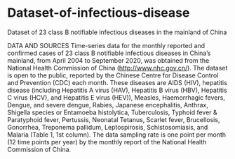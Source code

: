 # Dataset-of-infectious-disease
Dataset of 23 class B notifiable infectious diseases in the mainland of China

DATA AND SOURCES
 Time-series data for the monthly reported and confirmed cases of 23 class B notifiable infectious diseases in China’s mainland, from April 2004 to September 2020, was obtained from the National Health Commission of China (http://www.nhc.gov.cn/). The dataset is open to the public, reported by the Chinese Centre for Disease Control and Prevention (CDC) each month. These diseases are AIDS (HIV), hepatitis disease (including Hepatitis A virus (HAV), Hepatitis B virus (HBV), Hepatitis C virus (HCV), and Hepatitis E virus (HEV)), Measles, Haemorrhagic fevers, Dengue, and severe dengue, Rabies, Japanese encephalitis, Anthrax, Shigella species or Entamoeba histolytica, Tuberculosis, Typhoid fever & Paratyphoid fever, Pertussis, Neonatal Tetanus, Scarlet fever, Brucellosis, Gonorrhea, Treponema pallidum, Leptospirosis, Schistosomiasis, and Malaria (Table 1, 1st column). The data sampling rate is one point per month (12 time points per year) by the monthly report of the National Health Commission of China.
